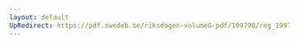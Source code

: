 ```yaml
---
layout: default
UpRedirect: https://pdf.swedeb.se/riksdagen-volumeG-pdf/199798/reg_199798/reg_199798_0171.pdf
---
```

